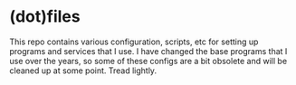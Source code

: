 # (dot)files

This repo contains various configuration, scripts, etc for setting up programs and services that I use. I have changed the base programs that I use over the years, so some of these configs are a bit obsolete and will be cleaned up at some point. Tread lightly.
